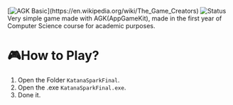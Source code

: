 [![AGK Basic](https://img.shields.io/badge/Language-AGK_Basic-blue?)](https://en.wikipedia.org/wiki/The_Game_Creators)  
![Status](https://img.shields.io/badge/Status-%20Completed-green)  
Very simple game made with AGK(AppGameKit), made in the first year of Computer Science course for academic purposes.

# 🎮How to Play?
1. Open the Folder `KatanaSparkFinal`.
2. Open the .exe `KatanaSparkFinal.exe`.
3. Done it.
